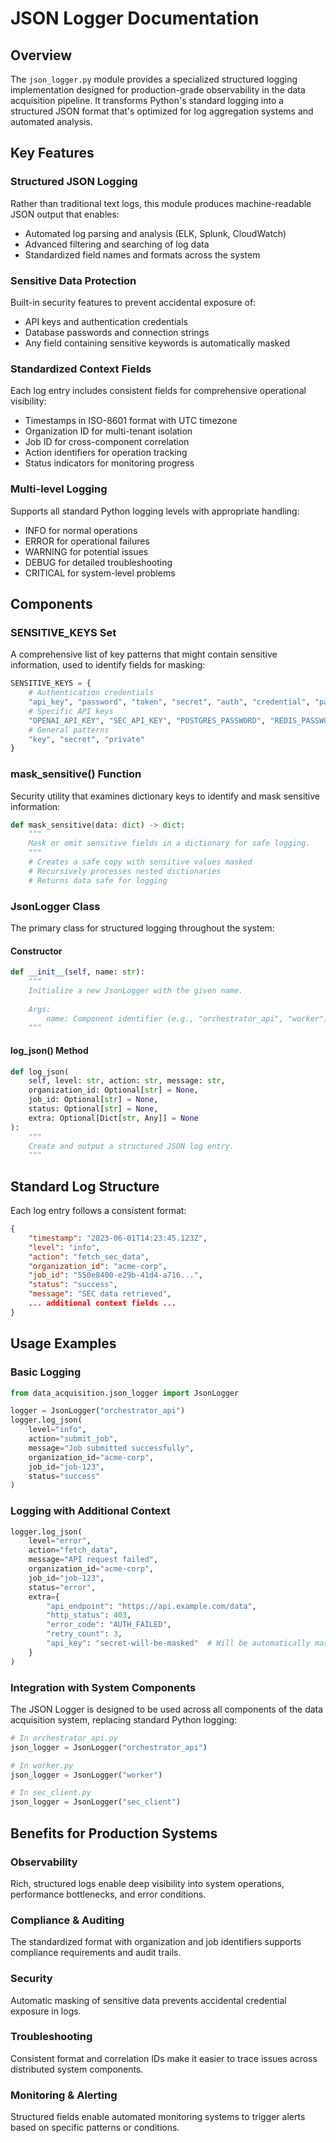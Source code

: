 # JSON Logger Documentation

## Overview
The `json_logger.py` module provides a specialized structured logging implementation designed for production-grade observability in the data acquisition pipeline. It transforms Python's standard logging into a structured JSON format that's optimized for log aggregation systems and automated analysis.

## Key Features

### Structured JSON Logging
Rather than traditional text logs, this module produces machine-readable JSON output that enables:
- Automated log parsing and analysis (ELK, Splunk, CloudWatch)
- Advanced filtering and searching of log data
- Standardized field names and formats across the system

### Sensitive Data Protection
Built-in security features to prevent accidental exposure of:
- API keys and authentication credentials
- Database passwords and connection strings
- Any field containing sensitive keywords is automatically masked

### Standardized Context Fields
Each log entry includes consistent fields for comprehensive operational visibility:
- Timestamps in ISO-8601 format with UTC timezone
- Organization ID for multi-tenant isolation
- Job ID for cross-component correlation
- Action identifiers for operation tracking
- Status indicators for monitoring progress

### Multi-level Logging
Supports all standard Python logging levels with appropriate handling:
- INFO for normal operations
- ERROR for operational failures
- WARNING for potential issues
- DEBUG for detailed troubleshooting
- CRITICAL for system-level problems

## Components

### SENSITIVE_KEYS Set
A comprehensive list of key patterns that might contain sensitive information, used to identify fields for masking:
```python
SENSITIVE_KEYS = {
    # Authentication credentials
    "api_key", "password", "token", "secret", "auth", "credential", "passwd",
    # Specific API keys
    "OPENAI_API_KEY", "SEC_API_KEY", "POSTGRES_PASSWORD", "REDIS_PASSWORD",
    # General patterns
    "key", "secret", "private"
}
```

### mask_sensitive() Function
Security utility that examines dictionary keys to identify and mask sensitive information:
```python
def mask_sensitive(data: dict) -> dict:
    """
    Mask or omit sensitive fields in a dictionary for safe logging.
    """
    # Creates a safe copy with sensitive values masked
    # Recursively processes nested dictionaries
    # Returns data safe for logging
```

### JsonLogger Class
The primary class for structured logging throughout the system:

#### Constructor
```python
def __init__(self, name: str):
    """
    Initialize a new JsonLogger with the given name.
    
    Args:
        name: Component identifier (e.g., "orchestrator_api", "worker")
    """
```

#### log_json() Method
```python
def log_json(
    self, level: str, action: str, message: str, 
    organization_id: Optional[str] = None, 
    job_id: Optional[str] = None, 
    status: Optional[str] = None, 
    extra: Optional[Dict[str, Any]] = None
):
    """
    Create and output a structured JSON log entry.
    """
```

## Standard Log Structure
Each log entry follows a consistent format:
```json
{
    "timestamp": "2023-06-01T14:23:45.123Z",
    "level": "info",
    "action": "fetch_sec_data",
    "organization_id": "acme-corp",
    "job_id": "550e8400-e29b-41d4-a716...",
    "status": "success",
    "message": "SEC data retrieved",
    ... additional context fields ...
}
```

## Usage Examples

### Basic Logging
```python
from data_acquisition.json_logger import JsonLogger

logger = JsonLogger("orchestrator_api")
logger.log_json(
    level="info",
    action="submit_job",
    message="Job submitted successfully",
    organization_id="acme-corp",
    job_id="job-123",
    status="success"
)
```

### Logging with Additional Context
```python
logger.log_json(
    level="error",
    action="fetch_data",
    message="API request failed",
    organization_id="acme-corp",
    job_id="job-123",
    status="error",
    extra={
        "api_endpoint": "https://api.example.com/data",
        "http_status": 403,
        "error_code": "AUTH_FAILED",
        "retry_count": 3,
        "api_key": "secret-will-be-masked"  # Will be automatically masked
    }
)
```

### Integration with System Components
The JSON Logger is designed to be used across all components of the data acquisition system, replacing standard Python logging:

```python
# In orchestrator_api.py
json_logger = JsonLogger("orchestrator_api")

# In worker.py
json_logger = JsonLogger("worker")

# In sec_client.py
json_logger = JsonLogger("sec_client")
```

## Benefits for Production Systems

### Observability
Rich, structured logs enable deep visibility into system operations, performance bottlenecks, and error conditions.

### Compliance & Auditing
The standardized format with organization and job identifiers supports compliance requirements and audit trails.

### Security
Automatic masking of sensitive data prevents accidental credential exposure in logs.

### Troubleshooting
Consistent format and correlation IDs make it easier to trace issues across distributed system components.

### Monitoring & Alerting
Structured fields enable automated monitoring systems to trigger alerts based on specific patterns or conditions.